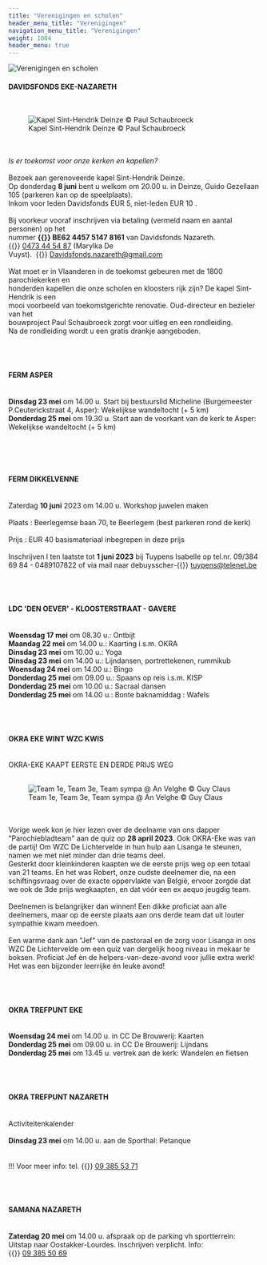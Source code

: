 ```yaml
---
title: "Verenigingen en scholen"
header_menu_title: "Verenigingen"
navigation_menu_title: "Verenigingen"
weight: 1004
header_menu: true
---
```


![Verenigingen en scholen](images/verenigingen-en-scholen.jpg)




#### DAVIDSFONDS EKE-NAZARETH
<br>
<figure><img src="images/pb-df.jpg" alt=" Kapel Sint-Hendrik Deinze © Paul Schaubroeck" style="max-height: 500px; max-width: 500px;" /><figcaption> Kapel Sint-Hendrik Deinze © Paul Schaubroeck</figcaption></figure><br>
<br>
<i>Is er toekomst voor onze kerken en kapellen?</i><br>
<br>
Bezoek aan gerenoveerde kapel Sint-Hendrik Deinze.<br>
Op donderdag <b>8 juni</b> bent u welkom om 20.00 u. in Deinze, Guido Gezellaan 105 (parkeren kan op de speelplaats).<br>
Inkom voor leden Davidsfonds EUR 5, niet-leden EUR 10 .<br>
<br>
Bij voorkeur vooraf inschrijven via betaling (vermeld naam en aantal personen) op het<br>
nummer <b>{{<icon class="fa fa-piggy-bank">}}&nbsp;BE62 4457 5147 8161</b> van Davidsfonds Nazareth. {{<icon class="fa fa-phone">}}&nbsp;<a href="tel:0473445487">0473 44 54 87</a> (Marylka De<br>
Vuyst).  {{<icon class="fa fa-envelope">}}&nbsp;<a href="Davidsfonds.nazareth@gmail.com">Davidsfonds.nazareth@gmail.com</a><br>
<br>
Wat moet er in Vlaanderen in de toekomst gebeuren met de 1800 parochiekerken en<br>
honderden kapellen die onze scholen en kloosters rijk zijn? De kapel Sint-Hendrik is een<br>
mooi voorbeeld van toekomstgerichte renovatie. Oud-directeur en bezieler van het<br>
bouwproject Paul Schaubroeck zorgt voor uitleg en een rondleiding.<br>
Na de rondleiding wordt u een gratis drankje aangeboden.<br>
<br>
<br>
<br>





#### FERM ASPER
<br>
<b>Dinsdag 23 mei</b> om 14.00 u. Start bij bestuurslid Micheline (Burgemeester P.Ceuterickstraat 4, Asper): Wekelijkse wandeltocht (+ 5 km)<br>
<b>Donderdag 25 mei</b> om 19.30 u. Start aan de voorkant van de kerk te Asper: Wekelijkse wandeltocht (+ 5 km)<br>
<br>
<br>
<br>
<br>





#### FERM DIKKELVENNE
<br>
Zaterdag <b>10 juni</b> 2023 om 14.00 u. Workshop juwelen maken<br>
<br>
Plaats : Beerlegemse baan 70, te Beerlegem (best parkeren rond de kerk)<br>
<br>
Prijs : EUR 40 basismateriaal inbegrepen in deze prijs<br>
<br>
Inschrijven l ten laatste tot <b>1 juni 2023</b> bij Tuypens Isabelle op tel.nr. 09/384 69 84 - 0489107822 of via mail naar debuysscher-{{<icon class="fa fa-envelope">}}&nbsp;<a href="tuypens@telenet.be">tuypens@telenet.be</a><br>
<br>
<br>
<br>





#### LDC 'DEN OEVER' - KLOOSTERSTRAAT - GAVERE
<br>
<b>Woensdag 17 mei</b> om 08.30 u.: Ontbijt<br>
<b>Maandag 22 mei</b> om 14.00 u.: Kaarting i.s.m. OKRA<br>
<b>Dinsdag 23 mei</b> om 10.00 u.: Yoga<br>
<b>Dinsdag 23 mei</b> om 14.00 u.: Lijndansen, portrettekenen, rummikub<br>
<b>Woensdag 24 mei</b> om 14.00 u.: Bingo<br>
<b>Donderdag 25 mei</b> om 09.00 u.: Spaans op reis i.s.m. KISP<br>
<b>Donderdag 25 mei</b> om 10.00 u.: Sacraal dansen<br>
<b>Donderdag 25 mei</b> om 14.00 u.: Bonte baknamiddag : Wafels<br>
<br>
<br>
<br>





#### OKRA EKE WINT WZC KWIS
<br>
OKRA-EKE KAAPT EERSTE EN DERDE PRIJS WEG<br>
<br>
<figure><img src="images/pb-okra.jpg" alt=" Team 1e, Team 3e, Team sympa @ An Velghe © Guy Claus" style="max-height: 500px; max-width: 500px;" /><figcaption> Team 1e, Team 3e, Team sympa @ An Velghe © Guy Claus</figcaption></figure><br>
<br>
Vorige week kon je hier lezen over de deelname van ons dapper "Parochiebladteam" aan de quiz op <b>28 april 2023</b>. Ook OKRA-Eke was van de partij! Om WZC De Lichtervelde in hun hulp aan Lisanga te steunen, namen we met niet minder dan drie teams deel.<br>
Gesterkt door kleinkinderen kaapten we de eerste prijs weg op een totaal van 21 teams. En het was Robert, onze oudste deelnemer die, na een schiftingsvraag over de exacte oppervlakte van België, ervoor zorgde dat we ook de 3de prijs wegkaapten, en dat vóór een ex aequo jeugdig team.<br>
<br>
Deelnemen is belangrijker dan winnen! Een dikke proficiat aan alle deelnemers, maar op de eerste plaats aan ons derde team dat uit louter sympathie kwam meedoen.<br>
<br>
Een warme dank aan "Jef" van de pastoraal en de zorg voor Lisanga in ons WZC De Lichtervelde om een quiz van dergelijk hoog niveau in mekaar te boksen. Proficiat Jef èn de helpers-van-deze-avond voor jullie extra werk! Het was een bijzonder leerrijke én leuke avond!<br>
<br>
<br>
<br>





#### OKRA TREFPUNT EKE
<br>
<b>Woensdag 24 mei</b> om 14.00 u. in CC De Brouwerij: Kaarten<br>
<b>Donderdag 25 mei</b> om 09.00 u. in CC De Brouwerij: Lijndans<br>
<b>Donderdag 25 mei</b> om 13.45 u. vertrek aan de kerk: Wandelen en fietsen<br>
<br>
<br>
<br>





#### OKRA TREFPUNT NAZARETH
<br>
Activiteitenkalender<br>
<br>
<b>Dinsdag 23 mei</b> om 14.00 u. aan de Sporthal: Petanque<br>
<br>
<br>
!!! Voor meer info: tel. {{<icon class="fa fa-phone">}}&nbsp;<a href="tel:093855371">09 385 53 71</a><br>
<br>
<br>
<br>





#### SAMANA NAZARETH
<br>
<b>Zaterdag 20 mei</b> om 14.00 u. afspraak op de parking vh sportterrein: Uitstap naar Oostakker-Lourdes. Inschrijven verplicht. Info: {{<icon class="fa fa-phone">}}&nbsp;<a href="tel:093855069">09 385 50 69</a><br>
<br>
<br>
<br>
<br>


